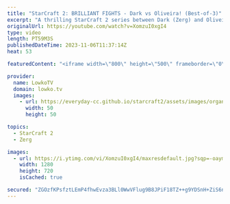 ```yaml
---
title: "StarCraft 2: BRILLIANT FIGHTS - Dark vs Oliveira! (Best-of-3)"
excerpt: "A thrilling StarCraft 2 series between Dark (Zerg) and Oliveira (Terran) that goes down to the wire. In this best-of-3, both players opted for aggressive strategies and repeatedly traded blows with their armies. It results in complex situations, where it is hard to tell which of the two pro gamers has"
originalUrl: https://youtube.com/watch?v=XomzuI0xgI4
type: video
length: PT59M3S
publishedDateTime: 2023-11-06T11:37:14Z
heat: 53

featuredContent: "<iframe width=\"800\" height=\"500\" frameborder=\"0\" src=\"https://www.youtube.com/embed/XomzuI0xgI4\" allow=\"accelerometer; autoplay; encrypted-media; gyroscope; picture-in-picture\" allowfullscreen></iframe>"

provider:
  name: LowkoTV
  domain: lowko.tv
  images:
    - url: https://everyday-cc.github.io/starcraft2/assets/images/organizations/lowko.tv-50x50.jpg
      width: 50
      height: 50

topics:
  - StarCraft 2
  - Zerg

images:
  - url: https://i.ytimg.com/vi/XomzuI0xgI4/maxresdefault.jpg?sqp=-oaymwEmCIAKENAF8quKqQMa8AEB-AH-CYAC0AWKAgwIABABGH8gRygxMA8=&rs=AOn4CLD6tuv-B5s2YR806A7fDpvuZo7VzQ
    width: 1280
    height: 720
    isCached: true

secured: "ZGOzfKPsfztLEmP4fhwEvza3BLl0WwVFlug9B8JPiF18TZ++g9YDSnH+ZiS6nkiJJrDq2OFZM9tDg3FdxtY0IfQbtyNxpntrS/8jkHWVM4tdPeCfmB+yexf/T/ehXETEYtom3JGV0SVXQoxZfwpIsSJY4HD47l440UetNcuCQ7ZiMtTTDPdLwDS3ty8Ni23yJ3UAlzFPrGY3dwjnWmsWkUbc2S8sRw+DELuN8OjjMLKbkABo0zcQDaXvbe6gEtrTrzgof8zBtPHqmsLV4GkCjWNSiHt5fb7An0C39B7dkfsUbOgwPP4FxNTjkM/vKqdXg+41hwv2DFn3Ii7Rft+D5XIaCN4HrOnbT5fTevKsrv65NB9LVyKRWruAKK/g0rm9/zawKoqSHZseiN4SY+xlzbnc2JSY7g0/9zIIgLbocPs=;mXsb03GAGile1oTW3VZokA=="
---
```


